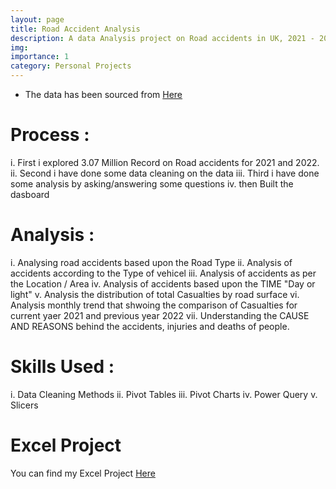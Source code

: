 ```yaml
---
layout: page
title: Road Accident Analysis
description: A data Analysis project on Road accidents in UK, 2021 - 2022 Using Microsoft Excel
img:
importance: 1
category: Personal Projects
---
```

* The data has been sourced from [Here](https://drive.google.com/file/d/1R_uaoZL18nRbqC_MULVne90h3SdRbAyn/view)
# Process :
i. First i explored 3.07 Million Record on  Road accidents for 2021 and 2022.
ii. Second i have done some data cleaning on the data
iii. Third i have done some analysis by asking/answering some questions
iv. then Built the dasboard
# Analysis :
i. Analysing road accidents based upon the Road Type
ii. Analysis of accidents according to the Type of vehicel
iii. Analysis of accidents as per the Location / Area
iv. Analysis of accidents based upon the TIME "Day or light"
v. Analysis the distribution of total Casualties by road surface
vi. Analysis monthly trend that shwoing the comparison of Casualties for current yaer 2021 and previous year 2022
vii. Understanding the CAUSE AND REASONS behind the accidents, injuries and deaths of people.
# Skills Used :
i. Data Cleaning Methods
ii. Pivot Tables
iii. Pivot Charts
iv. Power Query
v. Slicers
# Excel Project 
You can find my Excel Project [Here](https://docs.google.com/spreadsheets/d/1ujo2xfbT_Cv9ttZ26Pp0g4WZBoIla6HV/edit?usp=drive_link&ouid=116182819107722361083&rtpof=true&sd=true)




